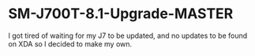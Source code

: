 # SM-J700T-8.1-Upgrade-MASTER
I got tired of waiting for my J7 to be updated, and no updates to be found on XDA so I decided to make my own.
